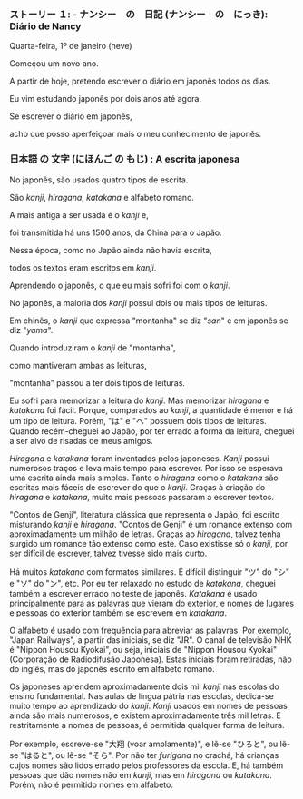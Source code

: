 ### ストーリー １: - ナンシー　の　日記 (ナンシー　の　にっき):  Diário de Nancy



Quarta-feira, 1º de janeiro (neve)

Começou um novo ano.

A partir de hoje, pretendo escrever o diário em japonês todos os dias.

Eu vim estudando japonês por dois anos até agora.

Se escrever o diário em japonês,

acho que posso aperfeiçoar mais o meu conhecimento de japonês.





### 日本語 の 文字 (にほんご の もじ) : A escrita japonesa


No japonês, são usados quatro tipos de escrita.

São *kanji*, *hiragana*, *katakana* e alfabeto romano.

A mais antiga a ser usada é o *kanji* e,

foi transmitida há uns 1500 anos, da China para o Japão.

Nessa época, como no Japão ainda não havia escrita,

todos os textos eram escritos em *kanji*.


Aprendendo o japonês, o que eu mais sofri foi com o *kanji*.

No japonês, a maioria dos *kanji* possui dois ou mais tipos de leituras.

Em chinês, o *kanji* que expressa "montanha" se diz "*san*" e em japonês se diz "*yama*".

Quando introduziram o *kanji* de "montanha",

como mantiveram ambas as leituras,

"montanha" passou a ter dois tipos de leituras.


Eu sofri para memorizar a leitura do *kanji*.
Mas memorizar *hiragana* e *katakana* foi fácil.
Porque, comparados ao *kanji*, a quantidade é menor e há um tipo de leitura.
Porém, "は" e "へ"  possuem dois tipos de leituras.
Quando recém-cheguei ao Japão, por ter errado a forma da leitura,
cheguei a ser alvo de risadas de meus amigos.

*Hiragana* e *katakana* foram inventados pelos japoneses.
*Kanji* possui numerosos traços e leva mais tempo para escrever.
Por isso se esperava uma escrita ainda mais simples.
Tanto o *hiragana* como o *katakana* são escritas mais fáceis de escrever do que o *kanji*.
Graças à criação do *hiragana* e *katakana*,
muito mais pessoas passaram a escrever textos.

"Contos de Genji", literatura clássica que representa o Japão,
foi escrito misturando *kanji* e *hiragana*.
"Contos de Genji" é um romance extenso com aproximadamente um milhão de letras.
Graças ao *hiragana*, talvez tenha surgido um romance tão extenso como este.
Caso existisse só o *kanji*, por ser difícil de escrever,
talvez tivesse sido mais curto.

Há muitos *katakana* com formatos similares.
É difícil distinguir "ツ" do "シ" e "ソ" do "ン", etc.
Por eu ter relaxado no estudo de *katakana*,
cheguei também a escrever errado no teste de japonês.
*Katakana* é usado principalmente para as palavras que vieram do exterior,
e nomes de lugares e pessoas do exterior também se escrevem em *katakana*.

O alfabeto é usado com frequência para abreviar as palavras.
Por exemplo, "Japan Railways", a partir das iniciais, se diz "JR".
O canal de televisão NHK é "Nippon Housou Kyokai",
ou seja, iniciais de "Nippon Housou Kyokai" (Corporação de Radiodifusão Japonesa).
Estas iniciais foram retiradas, não do inglês, mas do japonês escrito em alfabeto romano.

Os japoneses aprendem aproximadamente dois mil *kanji* nas escolas do 
ensino fundamental.
Nas aulas de língua pátria nas escolas, dedica-se muito tempo
ao aprendizado do *kanji*.
*Kanji* usados em nomes de pessoas ainda são mais numerosos, e existem
aproximadamente três mil letras.
E restritamente a nomes de pessoas,
é permitida qualquer forma de leitura.

Por exemplo, escreve-se "大翔 (voar amplamente)", e lê-se "ひろと",
ou lê-se "はると", ou lê-se "そら".
Por não ter *furigana* no crachá,
há crianças cujos nomes são lidos errado pelos professores da escola.
E, há também pessoas que dão nomes não em *kanji*, mas em *hiragana* ou *katakana*.
Porém, não é permitido nomes em alfabeto.